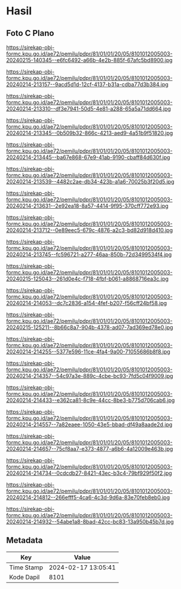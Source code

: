 # Hasil

## Foto C Plano

https://sirekap-obj-formc.kpu.go.id/ae72/pemilu/pdpr/81/01/01/20/05/8101012005003-20240215-140345--e6fc6492-a66b-4e2b-885f-67afc5bd8900.jpg

https://sirekap-obj-formc.kpu.go.id/ae72/pemilu/pdpr/81/01/01/20/05/8101012005003-20240214-213157--9acd5d1d-12cf-4137-b31a-cdba77d3b384.jpg

https://sirekap-obj-formc.kpu.go.id/ae72/pemilu/pdpr/81/01/01/20/05/8101012005003-20240214-213310--df3e7941-50d5-4e81-a288-65a5a71dd664.jpg

https://sirekap-obj-formc.kpu.go.id/ae72/pemilu/pdpr/81/01/01/20/05/8101012005003-20240214-213345--0b509b32-866c-4213-aed9-4a51b9f51820.jpg

https://sirekap-obj-formc.kpu.go.id/ae72/pemilu/pdpr/81/01/01/20/05/8101012005003-20240214-213445--ba67e868-67e9-41ab-9190-cbaff84d630f.jpg

https://sirekap-obj-formc.kpu.go.id/ae72/pemilu/pdpr/81/01/01/20/05/8101012005003-20240214-213539--4482c2ae-db34-423b-a1a6-70025b3f20d5.jpg

https://sirekap-obj-formc.kpu.go.id/ae72/pemilu/pdpr/81/01/01/20/05/8101012005003-20240214-213631--2e92ea18-8a57-4414-9f95-370cff772e93.jpg

https://sirekap-obj-formc.kpu.go.id/ae72/pemilu/pdpr/81/01/01/20/05/8101012005003-20240214-213712--0e89eec5-679c-4876-a2c3-bd82d918d410.jpg

https://sirekap-obj-formc.kpu.go.id/ae72/pemilu/pdpr/81/01/01/20/05/8101012005003-20240214-213745--fc596721-a277-46aa-850b-72d3499534f4.jpg

https://sirekap-obj-formc.kpu.go.id/ae72/pemilu/pdpr/81/01/01/20/05/8101012005003-20240215-125043--261d0e4c-f718-4fbf-b061-a8868716ea3c.jpg

https://sirekap-obj-formc.kpu.go.id/ae72/pemilu/pdpr/81/01/01/20/05/8101012005003-20240214-214053--dc7c2836-a154-4fef-b207-f56cff24bf58.jpg

https://sirekap-obj-formc.kpu.go.id/ae72/pemilu/pdpr/81/01/01/20/05/8101012005003-20240215-125211--8b66c8a7-904b-4378-ad07-7ad369ed78e0.jpg

https://sirekap-obj-formc.kpu.go.id/ae72/pemilu/pdpr/81/01/01/20/05/8101012005003-20240214-214255--5377e596-11ce-4fa4-9a00-71055686b8f8.jpg

https://sirekap-obj-formc.kpu.go.id/ae72/pemilu/pdpr/81/01/01/20/05/8101012005003-20240214-214357--54c97a3e-889c-4cbe-bc93-7fd5c04f9009.jpg

https://sirekap-obj-formc.kpu.go.id/ae72/pemilu/pdpr/81/01/01/20/05/8101012005003-20240214-214433--e362ca81-8c9e-44cc-8be3-b775d706cab6.jpg

https://sirekap-obj-formc.kpu.go.id/ae72/pemilu/pdpr/81/01/01/20/05/8101012005003-20240214-214557--7a82eaee-1050-43e5-bbad-df49a8aade2d.jpg

https://sirekap-obj-formc.kpu.go.id/ae72/pemilu/pdpr/81/01/01/20/05/8101012005003-20240214-214657--75cf8aa7-e373-4877-a6b6-4a12009e463b.jpg

https://sirekap-obj-formc.kpu.go.id/ae72/pemilu/pdpr/81/01/01/20/05/8101012005003-20240214-214734--0cdcdb27-8421-43ec-b3c4-79bf929f50f2.jpg

https://sirekap-obj-formc.kpu.go.id/ae72/pemilu/pdpr/81/01/01/20/05/8101012005003-20240214-214812--266efff5-4ca6-4c3d-9d6a-83e70feb8eb0.jpg

https://sirekap-obj-formc.kpu.go.id/ae72/pemilu/pdpr/81/01/01/20/05/8101012005003-20240214-214932--54abe1a8-8bad-42cc-bc83-13a950b45b7d.jpg


## Metadata

| Key        | Value               |
| ---------- | ------------------- |
| Time Stamp | 2024-02-17 13:05:41 |
| Kode Dapil | 8101                |



